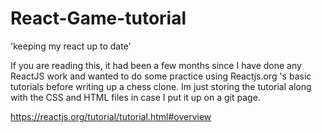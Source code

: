 # React-Game-tutorial
'keeping my react up to date'

If you are reading this, it had been a few months since I have done any ReactJS work and wanted to do some practice using Reactjs.org 's basic tutorials before writing up a chess clone. Im just storing the tutorial along with the CSS and HTML files in case I put it up on a git page.

https://reactjs.org/tutorial/tutorial.html#overview 

